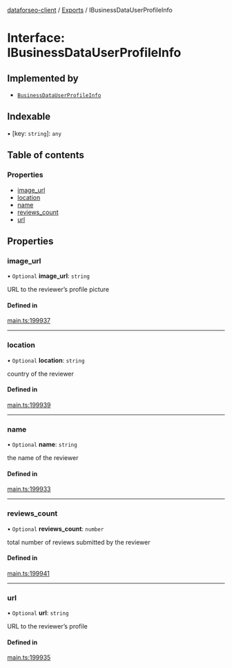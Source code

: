 [dataforseo-client](../README.md) / [Exports](../modules.md) / IBusinessDataUserProfileInfo

# Interface: IBusinessDataUserProfileInfo

## Implemented by

- [`BusinessDataUserProfileInfo`](../classes/BusinessDataUserProfileInfo.md)

## Indexable

▪ [key: `string`]: `any`

## Table of contents

### Properties

- [image\_url](IBusinessDataUserProfileInfo.md#image_url)
- [location](IBusinessDataUserProfileInfo.md#location)
- [name](IBusinessDataUserProfileInfo.md#name)
- [reviews\_count](IBusinessDataUserProfileInfo.md#reviews_count)
- [url](IBusinessDataUserProfileInfo.md#url)

## Properties

### image\_url

• `Optional` **image\_url**: `string`

URL to the reviewer’s profile picture

#### Defined in

[main.ts:199937](https://github.com/dataforseo/TypeScriptClient/blob/7ca1aa4/main.ts#L199937)

___

### location

• `Optional` **location**: `string`

country of the reviewer

#### Defined in

[main.ts:199939](https://github.com/dataforseo/TypeScriptClient/blob/7ca1aa4/main.ts#L199939)

___

### name

• `Optional` **name**: `string`

the name of the reviewer

#### Defined in

[main.ts:199933](https://github.com/dataforseo/TypeScriptClient/blob/7ca1aa4/main.ts#L199933)

___

### reviews\_count

• `Optional` **reviews\_count**: `number`

total number of reviews submitted by the reviewer

#### Defined in

[main.ts:199941](https://github.com/dataforseo/TypeScriptClient/blob/7ca1aa4/main.ts#L199941)

___

### url

• `Optional` **url**: `string`

URL to the reviewer’s profile

#### Defined in

[main.ts:199935](https://github.com/dataforseo/TypeScriptClient/blob/7ca1aa4/main.ts#L199935)
